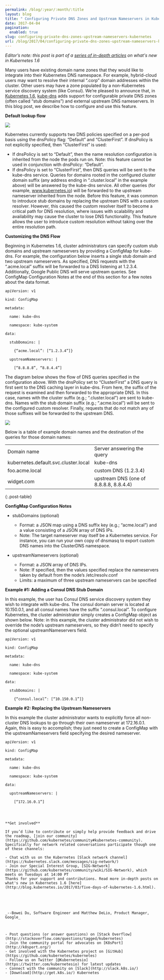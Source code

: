 ```yaml
---
permalink: /blog/:year/:month/:title
layout: blog
title: " Configuring Private DNS Zones and Upstream Nameservers in Kubernetes "
date: 2017-04-04
pagination:
  enabled: true
slug: configuring-private-dns-zones-upstream-nameservers-kubernetes
url: /blog/2017/04/configuring-private-dns-zones-upstream-nameservers-kubernetes/
---
```

_Editor’s note: this post is part of a [series of in-depth articles](http://blog.kubernetes.io/2017/03/five-days-of-kubernetes-1.6.html) on what's new in Kubernetes 1.6_  

Many users have existing domain name zones that they would like to integrate into their Kubernetes DNS namespace. For example, hybrid-cloud users may want to resolve their internal “.corp” domain addresses within the cluster. Other users may have a zone populated by a non-Kubernetes service discovery system (like Consul). We’re pleased to announce that, in [Kubernetes 1.6](http://blog.kubernetes.io/2017/03/kubernetes-1.6-multi-user-multi-workloads-at-scale.html), [kube-dns](https://kubernetes.io/docs/concepts/services-networking/dns-pod-service/) adds support for configurable private DNS zones (often called “stub domains”) and external upstream DNS nameservers. In this blog post, we describe how to configure and use this feature.  

**Default lookup flow**  


[![](https://2.bp.blogspot.com/-Jj4r6bGt1f8/WORRugYMobI/AAAAAAAABBE/HXH-wBGqweQcJbyQA3bqnUtYeN5aOtE9ACEw/s400/dns2.png)](https://2.bp.blogspot.com/-Jj4r6bGt1f8/WORRugYMobI/AAAAAAAABBE/HXH-wBGqweQcJbyQA3bqnUtYeN5aOtE9ACEw/s1600/dns2.png)

Kubernetes currently supports two DNS policies specified on a per-pod basis using the dnsPolicy flag: “Default” and “ClusterFirst”. If dnsPolicy is not explicitly specified, then “ClusterFirst” is used:  

- If dnsPolicy is set to “Default”, then the name resolution configuration is inherited from the node the pods run on. Note: this feature cannot be used in conjunction with dnsPolicy: “Default”.
- If dnsPolicy is set to “ClusterFirst”, then DNS queries will be sent to the kube-dns service. Queries for domains rooted in the configured cluster domain suffix (any address ending in “.cluster.local” in the example above) will be answered by the kube-dns service. All other queries (for example, www.kubernetes.io) will be forwarded to the upstream nameserver inherited from the node.
Before this feature, it was common to introduce stub domains by replacing the upstream DNS with a custom resolver. However, this caused the custom resolver itself to become a critical path for DNS resolution, where issues with scalability and availability may cause the cluster to lose DNS functionality. This feature allows the user to introduce custom resolution without taking over the entire resolution path.  

**Customizing the DNS Flow**  

Beginning in Kubernetes 1.6, cluster administrators can specify custom stub domains and upstream nameservers by providing a ConfigMap for kube-dns. For example, the configuration below inserts a single stub domain and two upstream nameservers. As specified, DNS requests with the “.acme.local” suffix will be forwarded to a DNS listening at 1.2.3.4. Additionally, Google Public DNS will serve upstream queries. See ConfigMap Configuration Notes at the end of this section for a few notes about the data format.  


```
apiVersion: v1

kind: ConfigMap

metadata:

  name: kube-dns

  namespace: kube-system

data:

  stubDomains: |

    {“acme.local”: [“1.2.3.4”]}

  upstreamNameservers: |

    [“8.8.8.8”, “8.8.4.4”]
 ```


The diagram below shows the flow of DNS queries specified in the configuration above. With the dnsPolicy set to “ClusterFirst” a DNS query is first sent to the DNS caching layer in kube-dns. From here, the suffix of the request is examined and then forwarded to the appropriate DNS.  In this case, names with the cluster suffix (e.g.; “.cluster.local”) are sent to kube-dns. Names with the stub domain suffix (e.g.; “.acme.local”) will be sent to the configured custom resolver. Finally, requests that do not match any of those suffixes will be forwarded to the upstream DNS.  

[![](https://1.bp.blogspot.com/-IeFx2Uuq_i0/WORRuQpxG_I/AAAAAAAABBA/g1P3ljd7YGYMShoHJnPRK1IfX5h3o9GvACEw/s400/dns.png)](https://1.bp.blogspot.com/-IeFx2Uuq_i0/WORRuQpxG_I/AAAAAAAABBA/g1P3ljd7YGYMShoHJnPRK1IfX5h3o9GvACEw/s1600/dns.png)


Below is a table of example domain names and the destination of the queries for those domain names:

| | |
|--|--|
| Domain name | Server answering the query |
| kubernetes.default.svc.cluster.local | kube-dns |
| foo.acme.local | custom DNS (1.2.3.4) |
| widget.com | upstream DNS (one of 8.8.8.8, 8.8.4.4) |
{:.post-table}


**ConfigMap Configuration Notes**

- stubDomains (optional)

  - Format: a JSON map using a DNS suffix key (e.g.; “acme.local”) and a value consisting of a JSON array of DNS IPs.
  - Note: The target nameserver may itself be a Kubernetes service. For instance, you can run your own copy of dnsmasq to export custom DNS names into the ClusterDNS namespace.
- upstreamNameservers (optional)

  - Format: a JSON array of DNS IPs.
  - Note: If specified, then the values specified replace the nameservers taken by default from the node’s /etc/resolv.conf
  - Limits: a maximum of three upstream nameservers can be specified

**Example #1: Adding a Consul DNS Stub Domain**



In this example, the user has Consul DNS service discovery system they wish to integrate with kube-dns. The consul domain server is located at 10.150.0.1, and all consul names have the suffix “.consul.local”.  To configure Kubernetes, the cluster administrator simply creates a ConfigMap object as shown below.  Note: in this example, the cluster administrator did not wish to override the node’s upstream nameservers, so they didn’t need to specify the optional upstreamNameservers field.  


```
apiVersion: v1

kind: ConfigMap

metadata:

  name: kube-dns

  namespace: kube-system

data:

  stubDomains: |

    {“consul.local”: [“10.150.0.1”]}
 ```



**Example #2: Replacing the Upstream Nameservers**



In this example the cluster administrator wants to explicitly force all non-cluster DNS lookups to go through their own nameserver at 172.16.0.1.  Again, this is easy to accomplish; they just need to create a ConfigMap with the upstreamNameservers field specifying the desired nameserver.  


```
apiVersion: v1

kind: ConfigMap

metadata:

  name: kube-dns

  namespace: kube-system

data:

  upstreamNameservers: |

    [“172.16.0.1”]




**Get involved**  

If you’d like to contribute or simply help provide feedback and drive the roadmap, [join our community](https://github.com/kubernetes/community#kubernetes-community). Specifically for network related conversations participate though one of these channels:  

- Chat with us on the Kubernetes [Slack network channel](https://kubernetes.slack.com/messages/sig-network/)
- Join our Special Interest Group, [SIG-Network](https://github.com/kubernetes/community/wiki/SIG-Network), which meets on Tuesdays at 14:00 PT
Thanks for your support and contributions. Read more in-depth posts on what's new in Kubernetes 1.6 [here](http://blog.kubernetes.io/2017/03/five-days-of-kubernetes-1.6.html).  





_--Bowei Du, Software Engineer and Matthew DeLio, Product Manager, Google_  



- Post questions (or answer questions) on [Stack Overflow](http://stackoverflow.com/questions/tagged/kubernetes)
- Join the community portal for advocates on [K8sPort](http://k8sport.org/)
- Get involved with the Kubernetes project on [GitHub](https://github.com/kubernetes/kubernetes)
- Follow us on Twitter [@Kubernetesio](https://twitter.com/kubernetesio) for latest updates
- Connect with the community on [Slack](http://slack.k8s.io/)
- [Download](http://get.k8s.io/) Kubernetes
